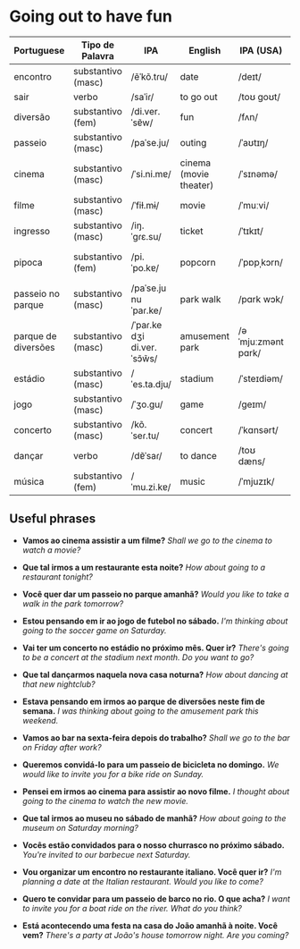 # Going out to have fun


| Portuguese              | Tipo de Palavra   | IPA              | English                 | IPA (USA)      | Spanish              | Spanish IPA      | No. |
|-------------------------|-------------------|------------------|-------------------------|---------------|----------------------|------------------|-----|
| encontro                | substantivo (masc)| /ẽˈkõ.tɾu/      | date                    | /deɪt/        | cita                  | /ˈsita/          |     |
| sair                    | verbo             | /saˈiɾ/          | to go out               | /toʊ ɡoʊt/    | salir                 | /saˈliɾ/          |     |
| diversão                | substantivo (fem) | /di.ver.ˈsɐ̃w/   | fun                     | /fʌn/         | diversión            | /diβerˈsjon/     |     |
| passeio                 | substantivo (masc)| /paˈse.ju/       | outing                  | /ˈaʊtɪŋ/      | paseo                | /paˈse.o/         |     |
| cinema                  | substantivo (masc)| /ˈsi.ni.mɐ/      | cinema (movie theater) | /ˈsɪnəmə/     | cine                 | /ˈsine/           |     |
| filme                   | substantivo (masc)| /ˈfiɫ.mɨ/        | movie                   | /ˈmuːvi/      | película             | /peˈlikula/       |     |
| ingresso                | substantivo (masc)| /iŋ.ˈɡɾɛ.su/     | ticket                  | /ˈtɪkɪt/      | entrada              | /enˈtɾaða/        |     |
| pipoca                  | substantivo (fem) | /pi.ˈpo.kɐ/      | popcorn                 | /ˈpɒpˌkɔrn/   | palomitas de maíz    | /palomiˌtas de ˈmaiz/ |     |
| passeio no parque       | substantivo (masc)| /paˈse.ju nu ˈpaɾ.ke/ | park walk          | /pɑrk wɔk/    | paseo por el parque  | /paˈseo poɾ el ˈpaɾke/ |     |
| parque de diversões     | substantivo (masc)| /ˈpaɾ.ke dʒi di.ver.ˈsɔ̃w̃s/ | amusement park | /əˈmjuːzmənt pɑrk/ | parque de atracciones | /ˈpaɾke ðe atɾakˈsjones/ |     |
| estádio                 | substantivo (masc)| /ˈes.ta.dju/     | stadium                 | /ˈsteɪdiəm/   | estadio              | /esˈtaðjo/         |     |
| jogo                    | substantivo (masc)| /ˈʒo.ɡu/         | game                    | /ɡeɪm/        | juego                | /ˈxweɣo/          |     |
| concerto                | substantivo (masc)| /kõ.ˈseɾ.tu/      | concert                 | /ˈkɑnsərt/     | concierto            | /konˈθjerto/      |     |
| dançar                  | verbo             | /dɐ̃ˈsaɾ/         | to dance                | /toʊ dæns/    | bailar               | /baiˈlaɾ/         |     |
| música                  | substantivo (fem) | /ˈmu.zi.kɐ/       | music                   | /ˈmjuzɪk/     | música               | /ˈmusika/         |     |


## Useful phrases

* **Vamos ao cinema assistir a um filme?**
   _Shall we go to the cinema to watch a movie?_

* **Que tal irmos a um restaurante esta noite?**
   _How about going to a restaurant tonight?_

* **Você quer dar um passeio no parque amanhã?**
   _Would you like to take a walk in the park tomorrow?_

* **Estou pensando em ir ao jogo de futebol no sábado.**
   _I'm thinking about going to the soccer game on Saturday._

* **Vai ter um concerto no estádio no próximo mês. Quer ir?**
   _There's going to be a concert at the stadium next month. Do you want to go?_

* **Que tal dançarmos naquela nova casa noturna?**
   _How about dancing at that new nightclub?_

* **Estava pensando em irmos ao parque de diversões neste fim de semana.**
   _I was thinking about going to the amusement park this weekend._

* **Vamos ao bar na sexta-feira depois do trabalho?**
   _Shall we go to the bar on Friday after work?_

* **Queremos convidá-lo para um passeio de bicicleta no domingo.**
   _We would like to invite you for a bike ride on Sunday._

* **Pensei em irmos ao cinema para assistir ao novo filme.**
   _I thought about going to the cinema to watch the new movie._

* **Que tal irmos ao museu no sábado de manhã?**
   _How about going to the museum on Saturday morning?_

* **Vocês estão convidados para o nosso churrasco no próximo sábado.**
   _You're invited to our barbecue next Saturday._

* **Vou organizar um encontro no restaurante italiano. Você quer ir?**
   _I'm planning a date at the Italian restaurant. Would you like to come?_

* **Quero te convidar para um passeio de barco no rio. O que acha?**
   _I want to invite you for a boat ride on the river. What do you think?_

* **Está acontecendo uma festa na casa do João amanhã à noite. Você vem?**
   _There's a party at João's house tomorrow night. Are you coming?_

